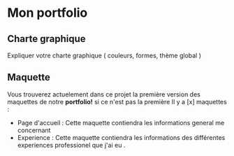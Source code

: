 # Mon portfolio

## Charte graphique

Expliquer votre charte graphique ( couleurs, formes, thème global ) 

## Maquette

Vous trouverez actuelement dans ce projet la première version des maquettes de notre **portfolio!**
si ce n'est pas la première 
Il y a [x] maquettes : 
- Page d'accueil : Cette maquette contiendra les informations general me concernant
- Experience : Cette maquette contiendra les informations des différentes experiences professionel que j'ai eu .

